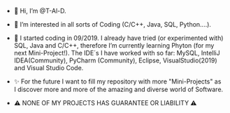- 👋 Hi, I’m @T-Al-D.
- 👀 I’m interested in all sorts of Coding (C/C++, Java, SQL, Python....).
- 🌱 I started coding in 09/2019. I already have tried (or experimented with) SQL, Java and C/C++, therefore I’m currently learning Phyton (for my next Mini-Project!). The IDE´s I have worked with so far: MySQL, IntelliJ IDEA(Community), PyCharm (Community), Eclipse, VisualStudio(2019) and Visual Studio Code.
- ✨ For the future I want to fill my repository with more "Mini-Projects" as I discover more and more of the amazing and diverse world of Software.

- ⚠️ NONE OF MY PROJECTS HAS GUARANTEE OR LIABILITY ⚠️ 
<!---
T-Al-D/T-Al-D is a ✨ special ✨ repository because its `README.md` (this file) appears on your GitHub profile.
You can click the Preview link to take a look at your changes.
--->
